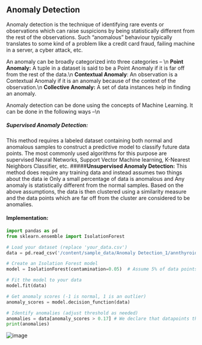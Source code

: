 ## **Anomaly Detection** 
Anomaly detection is the technique of identifying rare events or observations which can raise suspicions by being statistically different from the rest of the observations. Such “anomalous” behaviour typically translates to some kind of a problem like a credit card fraud, failing machine in a server, a cyber attack, etc.

An anomaly can be broadly categorized into three categories – \n
**Point Anomaly:** A tuple in a dataset is said to be a Point Anomaly if it is far off from the rest of the data.\n
**Contextual Anomaly**: An observation is a Contextual Anomaly if it is an anomaly because of the context of the observation.\n
**Collective Anomaly:** A set of data instances help in finding an anomaly.

Anomaly detection can be done using the concepts of Machine Learning. It can be done in the following ways –\n

##### **Supervised Anomaly Detection:**
This method requires a labeled dataset containing both normal and anomalous samples to construct a predictive model to classify future data points. The most commonly used algorithms for this purpose are supervised Neural Networks, Support Vector Machine learning, K-Nearest Neighbors Classifier, etc.
#####**Unsupervised Anomaly Detection:**
This method does require any training data and instead assumes two things about the data ie Only a small percentage of data is anomalous and Any anomaly is statistically different from the normal samples. Based on the above assumptions, the data is then clustered using a similarity measure and the data points which are far off from the cluster are considered to be anomalies.

#### Implementation:
```python
import pandas as pd
from sklearn.ensemble import IsolationForest

# Load your dataset (replace 'your_data.csv')
data = pd.read_csv('/content/sample_data/Anomaly Detection_1/annthyroid_21feat_normalised.csv')

# Create an Isolation Forest model
model = IsolationForest(contamination=0.05)  # Assume 5% of data points are anomalies

# Fit the model to your data
model.fit(data)

# Get anomaly scores (-1 is normal, 1 is an outlier)
anomaly_scores = model.decision_function(data) 

# Identify anomalies (adjust threshold as needed)
anomalies = data[anomaly_scores > 0.17] # We declare that datapoints that are above 1.7 are anomalies
print(anomalies)
```
![image](https://github.com/ShreeshaBhat1004/Marvel_level_2/assets/111550331/a33951b0-1909-49b9-8095-590b7c5c56c4)


